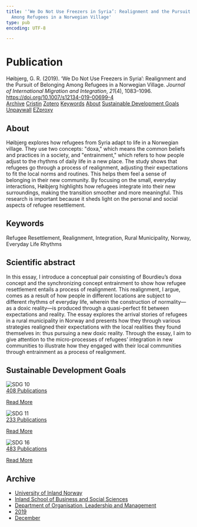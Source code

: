 ```yaml
---
title: '‘We Do Not Use Freezers in Syria’: Realignment and the Pursuit of Belonging
  Among Refugees in a Norwegian Village'
type: pub
encoding: UTF-8

---
```

<h1>Publication</h1>
<article id="csl-bib-container-YL9JAE99" class="csl-bib-container">
  <div class="csl-bib-body"> <div class="csl-entry">Høibjerg, G. R. (2019). ‘We Do Not Use Freezers in Syria’: Realignment and the Pursuit of Belonging Among Refugees in a Norwegian Village. <i>Journal of International Migration and Integration</i>, <i>21</i>(4), 1083–1096. <a href="https://doi.org/10.1007/s12134-019-00699-4">https://doi.org/10.1007/s12134-019-00699-4</a></div> </div>
  <div class="csl-bib-buttons">
    <a href="#taxonomy-article-YL9JAE99" alt="archive" class="csl-bib-button">Archive</a>
    <a href="https://app.cristin.no/results/show.jsf?id=1758558" alt="Cristin" class="csl-bib-button">Cristin</a>
    <a href="http://zotero.org/groups/5881554/items/YL9JAE99" alt="Zotero" class="csl-bib-button">Zotero</a>
    <a href="#keywords-article-YL9JAE99" alt="keywords" class="csl-bib-button">Keywords</a>
    <a href="#about-article-YL9JAE99" alt="about_pub" class="csl-bib-button">About</a>
    <a href="#sdg-article-YL9JAE99" alt="sdg" class="csl-bib-button">Sustainable Development Goals</a>
    <a href="https://doi.org/10.1007/s12134-019-00699-4" alt="Unpaywall" class="csl-bib-button">Unpaywall</a>
    <a href="https://doi.org/10.1007/s12134-019-00699-4" alt="EZproxy" class="csl-bib-button">EZproxy</a>
  </div>
  <div id="csl-bib-meta-container-YL9JAE99"></div>
</article>
<div id="csl-bib-meta-YL9JAE99" class="csl-bib-meta">
  <article id="about-article-YL9JAE99" class="about_pub-article">
    <h1>About</h1>
    Høibjerg explores how refugees from Syria adapt to life in a Norwegian village. They use two concepts: "doxa," which means the common beliefs and practices in a society, and "entrainment," which refers to how people adjust to the rhythms of daily life in a new place. The study shows that refugees go through a process of realignment, adjusting their expectations to fit the local norms and routines. This helps them feel a sense of belonging in their new community. By focusing on the small, everyday interactions, Høibjerg highlights how refugees integrate into their new surroundings, making the transition smoother and more meaningful. This research is important because it sheds light on the personal and social aspects of refugee resettlement.
  </article>
  <article id="keywords-article-YL9JAE99" class="keywords-article">
    <h1>Keywords</h1>
    Refugee Resettlement, Realignment, Integration, Rural Municipality, Norway, Everyday Life Rhythms
  </article>
  <article id="abstract-article-YL9JAE99" class="abstract-article">
    <h1>Scientific abstract</h1>
    In this essay, I introduce a conceptual pair consisting of Bourdieu’s doxa concept and the synchronizing concept entrainment to show how refugee resettlement entails a process of realignment. This realignment, I argue, comes as a result of how people in different locations are subject to different rhythms of everyday life, wherein the construction of normality—as a doxic reality—is produced through a quasi-perfect fit between expectations and reality. The essay explores the arrival stories of refugees in a rural municipality in Norway and presents how they through various strategies realigned their expectations with the local realities they found themselves in: thus pursuing a new doxic reality. Through the essay, I aim to give attention to the micro-processes of refugees’ integration in new communities to illustrate how they engaged with their local communities through entrainment as a process of realignment.
  </article>
  <article id="sdg-article-YL9JAE99" class="sdg-article">
    <h1>Sustainable Development Goals</h1>
    <div class="sdg-container"><div id="sdg10" class="sdg">
        <img src="{{< params subfolder >}}images/sdg/sdg10_en.png" class="image" alt="SDG 10">
        <div class="sdg-overlay">
          <a href="{{< params subfolder >}}en/archive/?sdg=10#archive" class="sdg-publication-count"><span>408</span> Publications</a>
          <p><a href="https://sdgs.un.org/goals/goal10" class="sdg-read-more">Read More</a></p>
        </div>
      </div> <div id="sdg11" class="sdg">
        <img src="{{< params subfolder >}}images/sdg/sdg11_en.png" class="image" alt="SDG 11">
        <div class="sdg-overlay">
          <a href="{{< params subfolder >}}en/archive/?sdg=11#archive" class="sdg-publication-count"><span>233</span> Publications</a>
          <p><a href="https://sdgs.un.org/goals/goal11" class="sdg-read-more">Read More</a></p>
        </div>
      </div> <div id="sdg16" class="sdg">
        <img src="{{< params subfolder >}}images/sdg/sdg16_en.png" class="image" alt="SDG 16">
        <div class="sdg-overlay">
          <a href="{{< params subfolder >}}en/archive/?sdg=16#archive" class="sdg-publication-count"><span>483</span> Publications</a>
          <p><a href="https://sdgs.un.org/goals/goal16" class="sdg-read-more">Read More</a></p>
        </div>
      </div></div>
  </article>
  <article id="taxonomy-article-YL9JAE99" class="taxonomy-article">
    <h1>Archive</h1>
    <ul>
      <li><a href="{{< params subfolder >}}en/archive/?key=3DCRN523">University of Inland Norway</a></li>
      <li><a href="{{< params subfolder >}}en/archive/?key=DU8Q9LN9">Inland School of Business and Social Sciences</a></li>
      <li><a href="{{< params subfolder >}}en/archive/?key=4LUWR3ZM">Department of Organisation, Leadership and Management</a></li>
      <li><a href="{{< params subfolder >}}en/archive/?key=7GQPC2L9">2019</a></li>
      <li><a href="{{< params subfolder >}}en/archive/?key=WI85NCBU">December</a></li>
    </ul>
  </article>
</div>
